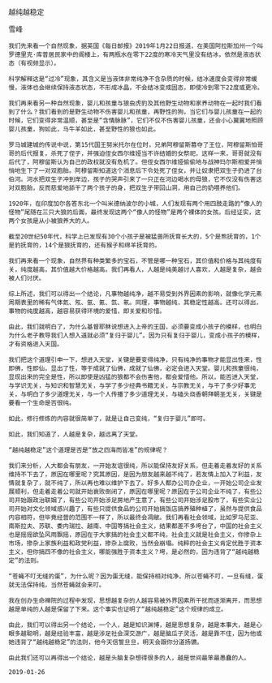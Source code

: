 越纯越稳定

雪峰


    我们先来看一个自然现象，据英国《每日邮报》2019年1月22日报道，在美国阿拉斯加州一个叫罗德里克·库普居民家中的阁楼上，有两瓶水在零下22度的寒冷天气里没有结冰，依然是液态状态（有视频显示）。

    科学解释这是“过冷”现象，其含义是当液体非常纯净不含杂质的时候，结冰速度会变得非常缓慢，液体也会继续保持液态状态，不形成冰晶，不会结冰变成固态，即使冷到零下22度或更冷。

    我们再来看另一种自然现象，婴儿和孩童与狼虫虎豹及其他野生动物和家养动物在一起时我们看到了什么？我们看到的是野生动物不伤害婴儿和孩童，再野性的狗，当它们与婴儿孩童在一起的时候，它们变得非常温顺，甚至是“含情脉脉”，它们不仅不伤害婴儿孩童，还会小心翼翼地照顾婴儿孩童，狗如此，马牛羊如此，甚至野性的狼也如此。

    罗马城建城的传说中说，第15代国王努米托尔在位时，兄弟阿穆留斯篡夺了王位，阿穆留斯怕哥哥的后代报复，杀死了侄子，并强迫侄女西尔维娅当不许结婚的女祭祀，这样一来，哥哥就没有后代了，阿穆留斯认为自己的政权就没有危机了。但侄女西尔维娅偷偷地与战神玛尔斯相爱并悄悄地生下了一对双胞胎。阿穆留斯知道这个消息后下令处死了侄女，并让奴隶把双生子扔进了台伯河。河水把双生子冲到岸边，孩子的哭声引来了一只正在河边喝水的母狼，它不仅没有伤害这对双胞胎，反而慈爱地舔干了两个孩子的身，把双生子带回山洞，用自己的奶喂养他们。

    1920年，在印度加尔各答东北一个叫米德纳波尔的小城，人们发现有两个用四肢走路的“像人的怪物”尾随在三只大狼的后面，最终发现这两个“像人的怪物”是两个裸体的女孩。后经证实，这两个女孩是从小被狼养大的人。

    截至20世纪50年代，科学上已发现有30个小孩子是被猛兽所抚育长大的，5个是熊抚育的，1个是豹抚育的，14个是狼抚育的，还有猴子和绵羊抚育的。

    我们再来看一个现象，自然界有种类繁多的宝石，不管是哪一种宝石，其价值和价格与其纯度有关，纯度越高，其价值越大价格越高。我们再看人，人越是纯美越讨人喜欢，人越是复杂，越会被人们讨厌。

    综上所述，我们可以得出一个结论，凡事物越纯净，越不易受到外界因素的影响，就像化学元素周期表里的稀有气体氦、氖、氩、氪、氙、氡。同理，事物越纯，其稳定性越高。还可以得出，事物的纯度越高，越容易获得环境的爱惜，即关爱和珍惜。

    由此，我们就明白了，为什么基督耶稣说想进入上帝的王国，必须要变成小孩子的模样，也明白为什么老子教导我们人想入道就必须“复归于婴儿”。因为只有复归于婴儿，变成小孩子的模样，才有资格进入天国。

    我们把这个道理引申一下，想进入天堂，关键是要变得纯净，只有纯净的事物才能显出性来，性即佛，性即仙，显出了性，等于成就了仙佛，成就了仙佛，必定会进入天堂。婴儿和孩童很纯，显现出来的完全是性，所以即使是凶猛的狼都不会伤害他，都会爱惜他。所以，能否进入天堂，与学识无关，与知识和智慧无关，与学了多少经典书籍无关，与宗教无关，与干了多少好事无关，与明白了多少道理无关，与一个人传播了多少道理无关，与磕头烧香朝拜朝圣无关，关键是要看一个生命是否很纯。

    如此，修行修炼的内容就很简单了，就是让自己变纯，“复归于婴儿”即可。

    如此，我们知道了，人越是复杂，越远离了天堂。

    “越纯越稳定”这个道理是否是“放之四海而皆准”的规律呢？

    我们来分析，人大都会有朋友，一开始友谊很纯，所以能保持友好关系，但走着走着友好的关系维持不下去了，原因在哪里呢？究其原因，是因为朋友越来越不纯了，若友情上加入了利益，友情就复杂了，就不纯了，所以再也难以维护下去了。好多人都办公司办企业，一开始公司企业发展顺利，但走着走着公司就开始衰败倒闭了，原因在哪里呢？原因在于公司企业不纯了，有些公司开始跟政治联姻了，有些公司开始涉足房地产生意了，有些公司开始涉足股市了，有些实业公司开始对文化领域感兴趣了，有些只提供食品的公司开始搞饭店搞养殖种植了，虽然与提供食品内容相符，但毕竟经营的范围不一样了，所以最终会凋敝。我们再看社会领域，比如罗马尼亚、南斯拉夫、苏联、委内瑞拉、越南、中国等搞社会主义，结果都差不多垮台了，中国的社会主义也是摇摇欲坠风雨飘摇，原因在于大家搞的社会主义都不纯，社会主义就是社会主义，你掺杂上市场，掺杂上家族利益和政党利益，掺杂上腐败，当然会崩塌。纯粹的社会主义肯定优胜于资本主义，但你搞四不像的社会主义，哪能强胜于资本主义？垮，是必然的，因为违背了“越纯越稳定”的法则。

    “苍蝇不叮无缝的蛋”，为什么呢？因为蛋无缝，能保持相对纯净，所以苍蝇不叮，一旦有缝，蛋就无法保持纯，当然苍蝇就会来叮。

    我在创办生命禅院的过程中发现，思想越复杂的人越容易被外界因素所干扰而逐渐离开，而思想越是单纯的人越是保留了下来。这个事实也证明了“越纯越稳定”这个规律的成立。

    由此，我们可以得出另一个结论，一个人，越是知识渊博，越是思想复杂，越是本事大，越是心眼多越聪明，越是经验丰富，越是涉足社会深交游广，越是脑瓜子灵活，越是靠不住，因为他或她违背了“越纯越稳定”的法则，他今天信誓旦旦，明天会跟你分道扬镳。

    由此我们还可以再得出一个结论，越是头脑复杂想得很多的人，越是世间最笨最愚蠢的人。

    2019-01-26



